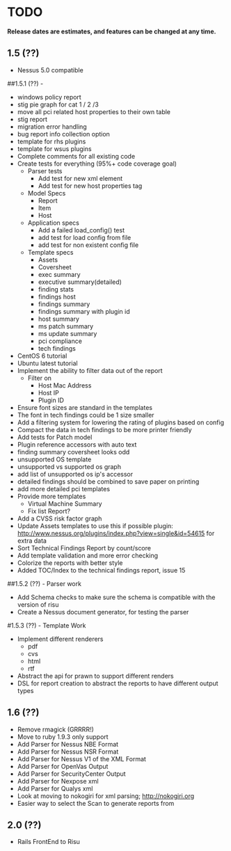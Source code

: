 # TODO

**Release dates are estimates, and features can be changed at any time.**

## 1.5 (??)
- Nessus 5.0 compatible

##1.5.1 (??) - 
- windows policy report
- stig pie graph for cat 1 / 2 /3
- move all pci related host properties to their own table
- stig report
- migration error handling
- bug report info collection option
- template for rhs plugins
- template for wsus plugins
- Complete comments for all existing code
- Create tests for everything (95%+ code coverage goal)
	- Parser tests
		- Add test for new xml element
		- Add test for new host properties tag
	- Model Specs
		- Report
		- Item
		- Host
	- Application specs
		- Add a failed load_config() test
		- add test for load config from file
		- add test for non existent config file
	- Template specs
		- Assets
		- Coversheet
		- exec summary
		- executive summary(detailed)
		- finding stats
		- findings host
		- findings summary
		- findings summary with plugin id
		- host summary
		- ms patch summary
		- ms update summary
		- pci compliance
		- tech findings
- CentOS 6 tutorial
- Ubuntu latest tutorial
- Implement the ability to filter data out of the report
	- Filter on
		- Host Mac Address
		- Host IP
		- Plugin ID
- Ensure font sizes are standard in the templates
- The font in tech findings could be 1 size smaller
- Add a filtering system for lowering the rating of plugins based on config
- Compact the data in tech findings to be more printer friendly
- Add tests for Patch model
- Plugin reference accessors with auto text
- finding summary coversheet looks odd
- unsupported OS template
- unsupported vs supported os graph
- add list of unsupported os ip's accessor
- detailed findings should be combined to save paper on printing
- add more detailed pci templates
- Provide more templates
	- Virtual Machine Summary
	- Fix list Report?
- Add a CVSS risk factor graph
- Update Assets templates to use this if possible plugin: http://www.nessus.org/plugins/index.php?view=single&id=54615 for extra data
- Sort Technical Findings Report by count/score
- Add template validation and more error checking
- Colorize the reports with better style
- Added TOC/Index to the technical findings report, issue 15
	
##1.5.2 (??) - Parser work
- Add Schema checks to make sure the schema is compatible with the version of risu
- Create a Nessus document generator, for testing the parser

#1.5.3 (??) - Template Work
- Implement different renderers
	- pdf
	- cvs
	- html
	- rtf
- Abstract the api for prawn to support different renders
- DSL for report creation to abstract the reports to have different output types

## 1.6 (??)
- Remove rmagick (GRRRR!)
- Move to ruby 1.9.3 only support
- Add Parser for Nessus NBE Format
- Add Parser for Nessus NSR Format
- Add Parser for Nessus V1 of the XML Format
- Add Parser for OpenVas Output
- Add Parser for SecurityCenter Output
- Add Parser for Nexpose xml
- Add Parser for Qualys xml
- Look at moving to nokogiri for xml parsing; http://nokogiri.org
- Easier way to select the Scan to generate reports from

## 2.0 (??)
- Rails FrontEnd to Risu
